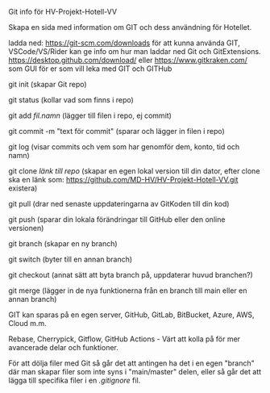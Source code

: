 Git info för HV-Projekt-Hotell-VV

Skapa en sida med information om GIT och dess användning för Hotellet.

ladda ned: https://git-scm.com/downloads för att kunna använda GIT, VSCode/VS/Rider kan ge info om hur man laddar ned Git och GitExtensions.
https://desktop.github.com/download/ eller https://www.gitkraken.com/ som GUI för er som vill leka med GIT och GITHub

git init (skapar Git repo)

git status (kollar vad som finns i repo)

git add _fil.namn_ (lägger till filen i repo, ej commit)

git commit -m "text för commit" (sparar och lägger in filen i repo)

git log (visar commits och vem som har genomför dem, konto, tid och namn)

git clone _länk till repo_ (skapar en egen lokal version till din dator, efter clone ska en länk som: https://github.com/MD-HV/HV-Projekt-Hotell-VV.git existera)

git pull (drar ned senaste uppdateringarna av GitKoden till din kod)

git push (sparar din lokala förändringar till GitHub eller den online versionen)

git branch (skapar en ny branch)

git switch (byter till en annan branch)

git checkout (annat sätt att byta branch på, uppdaterar huvud branchen?)

git merge (lägger in de nya funktionerna från en branch till main eller en annan branch)

GIT kan sparas på en egen server, GitHub, GitLab, BitBucket, Azure, AWS, Cloud m.m.

Rebase, Cherrypick, Gitflow, GitHub Actions - Värt att kolla på för mer avancerade delar och funktioner.

För att dölja filer med Git så går det att antingen ha det i en egen "branch" där man skapar filer som inte syns i "main/master" delen, eller så går det att lägga till specifika filer
i en _.gitignore_ fil.

